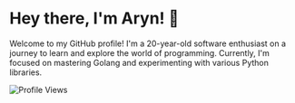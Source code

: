 # Hey there, I'm Aryn! 👋

Welcome to my GitHub profile! I'm a 20-year-old software enthusiast on a journey to learn and explore the world of programming. 
Currently, I'm focused on mastering Golang and experimenting with various Python libraries. 




![Profile Views](https://komarev.com/ghpvc/?username=aryyyn)

